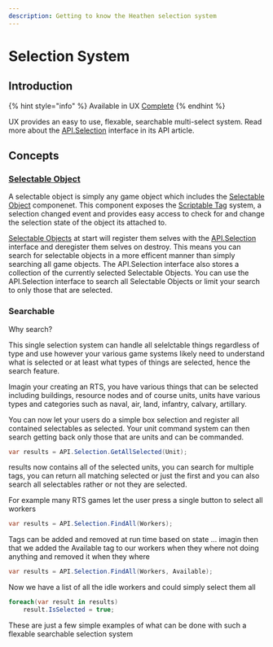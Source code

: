 ```yaml
---
description: Getting to know the Heathen selection system
---
```


# Selection System

## Introduction

{% hint style="info" %}
Available in UX [Complete](https://assetstore.unity.com/packages/tools/utilities/ux-v2-complete-201905)
{% endhint %}

UX provides an easy to use, flexable, searchable multi-select system. Read more about the [API.Selection](../api/selection.md) interface in its API article.

## Concepts

### [Selectable Object](../components/selectable-object.md)

A selectable object is simply any game object which includes the [Selectable Object](../components/selectable-object.md) componenet. This component exposes the [Scriptable Tag](../../system-core/scriptable-tags.md) system, a selection changed event and provides easy access to check for and change the selection state of the object its attached to.

[Selectable Objects](../components/selectable-object.md) at start will register them selves with the [API.Selection](../api/selection.md) interface and deregister them selves on destroy. This means you can search for selectable objects in a more efficent manner than simply searching all game objects. The API.Selection interface also stores a collection of the currently selected Selectable Objects. You can use the API.Selection interface to search all Selectable Objects or limit your search to only those that are selected.

### Searchable

Why search?

This single selection system can handle all selelctable things regardless of type and use however your various game systems likely need to understand what is selected or at least what types of things are selected, hence the search feature.

Imagin your creating an RTS, you have various things that can be selected including buildings, resource nodes and of course units, units have various types and categories such as naval, air, land, infantry, calvary, artillary.

You can now let your users do a simple box selection and register all contained selectables as selected. Your unit command system can then search getting back only those that are units and can be commanded.

```csharp
var results = API.Selection.GetAllSelected(Unit);
```

results now contains all of the selected units, you can search for multiple tags, you can return all matching selected or just the first and you can also search all selectables rather or not they are selected.

For example many RTS games let the user press a single button to select all workers

```csharp
var results = API.Selection.FindAll(Workers);
```

Tags can be added and removed at run time based on state ... imagin then that we added the Available tag to our workers when they where not doing anything and removed it when they where

```csharp
var results = API.Selection.FindAll(Workers, Available);
```

Now we have a list of all the idle workers and could simply select them all

```csharp
foreach(var result in results)
    result.IsSelected = true;
```

These are just a few simple examples of what can be done with such a flexable searchable selection system
